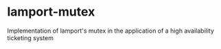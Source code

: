 # lamport-mutex
Implementation of lamport's mutex in the application of a high availability ticketing system
